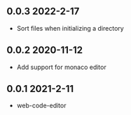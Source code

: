 ## 0.0.3 2022-2-17

- Sort files when initializing a directory


## 0.0.2 2020-11-12

- Add support for monaco editor

## 0.0.1 2021-2-11

- web-code-editor